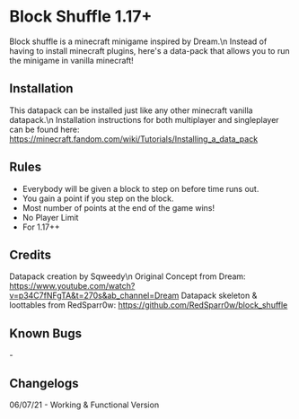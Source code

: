 # Block Shuffle 1.17+

Block shuffle is a minecraft minigame inspired by Dream.\n
Instead of having to install minecraft plugins, here's a data-pack that allows you to run the minigame in vanilla minecraft!

## Installation
This datapack can be installed just like any other minecraft vanilla datapack.\n
Installation instructions for both multiplayer and singleplayer can be found here: https://minecraft.fandom.com/wiki/Tutorials/Installing_a_data_pack

## Rules
- Everybody will be given a block to step on before time runs out.
- You gain a point if you step on the block.
- Most number of points at the end of the game wins!
- No Player Limit
- For 1.17++

## Credits
Datapack creation by Sqweedy\n
Original Concept from Dream: https://www.youtube.com/watch?v=p34C7fNFgTA&t=270s&ab_channel=Dream
Datapack skeleton & loottables from RedSparr0w: https://github.com/RedSparr0w/block_shuffle

## Known Bugs
\-

## Changelogs
06/07/21 - Working & Functional Version
